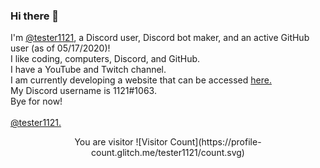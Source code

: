 ### Hi there 👋
I'm [@tester1121](https://github.com/tester1121), a Discord user, Discord bot maker, and an active GitHub user (as of 05/17/2020)!  
I like coding, computers, Discord, and GitHub.  
I have a YouTube and Twitch channel.  
I am currently developing a website that can be accessed [here.](https://tester1121.github.io)  
My Discord username is 1121#1063.  
Bye for now!  
\
[@tester1121.](https://github.com/tester1121)

<div align="center">You are visitor ![Visitor Count](https://profile-count.glitch.me/tester1121/count.svg)

<!--
**tester1121/tester1121** is a ✨ _special_ ✨ repository because its `README.md` (this file) appears on your GitHub profile.

Here are some ideas to get you started:

- 🔭 I’m currently working on ...
- 🌱 I’m currently learning ...
- 👯 I’m looking to collaborate on ...
- 🤔 I’m looking for help with ...
- 💬 Ask me about ...
- 📫 How to reach me: ...
- 😄 Pronouns: ...
- ⚡ Fun fact: ...
-->


<!-- 
All the way here just for this? Seriously?!
-->
